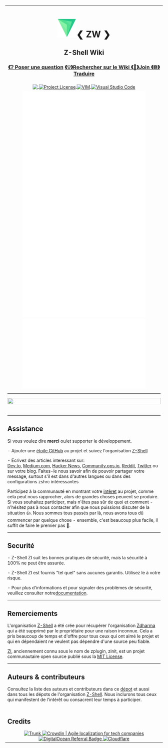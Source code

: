 <!-- markdownlint-disable MD041 -->
<table style="width:100%;height:auto">
 <tr align="justify" margin-left="auto" margin-right="auto"><td align="center">
  <h1>
   <a title="❮ ZW ❯" target="_self" href="https://github.com/z-shell/zw">
  <img style="width:60;height:60px"
    src="https://raw.githubusercontent.com/z-shell/zi/main/docs/images/favicon.svg"
    alt="Logo" /></a>❮ ZW ❯
  </h1>
  <h2>
    Z-Shell Wiki
  </h2>
<h3>
  <a href="https://github.com/orgs/z-shell/discussions/">《❔ Poser une question</a>
  <a href="https://z.digitalclouds.dev/search/">《💡》Rechercher sur le Wiki </a>
  <a href="https://github.com/z-shell/community/issues/new?assignees=&labels=%F0%9F%91%A5+member&template=membership.yml&title=team%3A+">《💜》Join </a>
  <a href="https://digitalclouds.crowdin.com/z-shell/">《🌐》Traduire </a>
</h3>
  </td></tr>
<tr>
<td align="center">
  <a title="Crowdin" target="_self" href="https://crowdin.digitalclouds.dev/z-shell">
    <img align="center" src="https://badges.crowdin.net/e/f108c12713ee8526ac878d5671ad6e29/localized.svg" />
  </a>
  <!--
  <a title="Releases" target="_self" href="https://github.com/z-shell/zw/releases">
    <img align="center" src="https://img.shields.io/github/tag/z-shell/zw.svg" alt="Version" />
  </a>
  -->
  <a title="License GPL-3.0" target="_self" href="https://www.gnu.org/licenses/gpl-3.0/">
    <img align="center" src="https://img.shields.io/badge/License-GPL%20v3-blue.svg" alt="Project License" />
  </a>
  <a title="VIM" target="_self" href="https://github.com/z-shell/zi-vim-syntax/">
    <img align="center" src="https://img.shields.io/badge/--019733?logo=vim" alt="VIM" />
  </a>
  <a title="ZW" target="_self" href="https://open.vscode.dev/z-shell/zw/">
    <img
      align="center"
      src="https://img.shields.io/badge/--007ACC?logo=visual%20studio%20code&logoColor=ffffff"
      alt="Visual Studio Code"
    />
  </a>
</td>
</tr>
<tr>
  <td align="center">
  <img
    align="center" style="width:80%;height:auto"
    src="https://raw.githubusercontent.com/z-shell/.github/main/metrics/plugin/followup/zw_followup.svg"
  />
  <img
    align="center" style="width:80%;height:auto"
    src="https://raw.githubusercontent.com/z-shell/.github/main/metrics/metrics.svg"
  />
  <img
    align="center" style="width:80%;height:auto"
    src="https://raw.githubusercontent.com/z-shell/.github/main/metrics/plugin/projects/projects.svg"
  />
  </td>
</tr>
<tr>
<td align="center">
<a title="ZI WIKI" target="_self" href="https://github.com/z-shell/zw">
  <img
    align="center" style="width:80%;height:auto"
    src="https://raw.githubusercontent.com/z-shell/.github/main/metrics/plugin/pagespeed/detailed.svg"
  /><hr />
</a>
 <p align="center"><a href="https://asciinema.org/a/459358" target="_blank"><img align="center" style="width:100%;height:100%" src="https://asciinema.org/a/459358.svg" /></a><p>
  </td>
 </tr>
 <tr><td align="left">
  <hr />
 <h2 align="left">Assistance</h2>
 <p> Si vous voulez dire <b>merci</b> ou/et supporter le développement.</p>
 <p> - Ajouter une <a href="https://github.com/z-shell/zi">étoile GitHub</a> au projet et suivez l'organisation <a href="https://github.com/z-shell">Z-Shell</a></p>
 <p> - Ecrivez des articles interessant sur: <br />
  <a href="https://dev.to/">Dev.to</a>, <a href="https://medium.com/">Medium.com</a>, <a href="https://news.ycombinator.com/news">Hacker News</a>, <a href="https://community.ops.io/zsh">Community.ops.io</a>, <a href="https://www.reddit.com/r/zsh/">Reddit</a>, <a href="https://twitter.com/zshell_zi">Twitter</a> ou sur votre blog. Faites-le nous savoir afin de pouvoir partager votre message, surtout s'il est dans d'autres langues ou dans des configurations zshrc intéressantes </p>
 <p> Participez à la communauté en montrant votre <a href="https://github.com/z-shell/community/issues/new?assignees=&labels=%F0%9F%91%A5+member&template=membership.yml&title=team%3A+">intêret</a> au projet, comme cela peut nous rapprocher, alors de grandes choses peuvent se produire. Si vous souhaitez participer, mais n'êtes pas sûr de quoi et comment - n'hésitez pas à nous contacter afin que nous puissions discuter de la situation 👍. Nous sommes tous passés par là, nous avons tous dû commencer par quelque chose - ensemble, c'est beaucoup plus facile, il suffit de faire le premier pas 🚀.</p>
 <hr />
 <h2 align="left">Securité</h2>
 <p> - Z-Shell ZI suit les bonnes pratiques de sécurité, mais la sécurité à 100% ne peut être assurée.</p>
 <p> - Z-Shell ZI est fournis <bold>"tel quel"</bold> sans aucunes <bold>garantis</bold>. Utilisez le à votre risque. </p>
 <p> - Pour plus d'informations et pour signaler des problèmes de sécurité, veuillez consulter notre<a href="https://github.com/z-shell/zi/blob/main/docs/SECURITY.md">documentation</a>.</p>
 <hr />
 <h2 align="left">Remerciements</h2>
 <p> L'organisation <a href="https://github.com/z-shell">Z-Shell</a> a été crée pour récupérer l'organisation <a href="https://github.com/zdharma">Zdharma</a> qui a été supprimé par le propriétaire pour une raison inconnue. Cela a pris beaucoup de temps et d'offre pour tous ceux qui ont aimé le projet et qui en dépendaient ne veulent pas dépendre d'une source peu fiable. </p>
 <p> <a href="https://github.com/z-shell/zi">ZI</a>, anciennement connu sous le nom de zplugin, zinit, est un projet communautaire open source publié sous la
 <a href="https://github.com/z-shell/zi/blob/main/LICENSE">MIT License</a>.</p>
<hr />
<h2 align="left">Auteurs & contributeurs</h2>
 <p> Consultez la liste des auteurs et contributeurs dans ce <a href="https://github.com/z-shell/zi/contributors">dépot</a> et aussi dans tous les dépots de l'organisation <a href="https://github.com/z-shell">Z-Shell</a>. Nous inclurons tous ceux qui manifestent de l'intérêt ou consacrent leur temps à participer.
 </p>
 </td>
 </tr><tr><td align="center">
      <h2 align="left">Credits</h2>
      <a href="https://trunk.io" rel="nofollow">
        <img
          style="width: 140; height: 40px"
          src="https://storage.googleapis.com/digital-space/img/brand/trunk/trunk-white.svg"
          alt="Trunk"
        />
      </a>
      <a
        href="https://crowdin.com/?utm_source=badge&utm_medium=referral&utm_campaign=badge-add-on"
        rel="nofollow"
      >
        <img
          style="width: 140px; height: 40px"
          src="https://storage.googleapis.com/digital-space/img/brand/crowdin/localization-at-dark-rounded%402x.png"
          alt="Crowdin | Agile localization for tech companies"
        />
      </a>
      <a
        href="https://www.digitalocean.com/?refcode=090bdb63f800&utm_campaign=Referral_Invite&utm_medium=Referral_Program&utm_source=badge"
        rel="nofollow"
      >
        <img
          style="width: 140px; height: 40px"
          src="https://web-platforms.sfo2.digitaloceanspaces.com/WWW/Badge%203.svg"
          alt="DigitalOcean Referral Badge"
        />
      </a>
      <a href="https://cloudflare.com" rel="nofollow">
        <img
          style="width: 140px; height: 40px"
          src="https://storage.googleapis.com/digital-space/img/brand/cloudflare/cf-logo-v-rgb.png"
          alt="Cloudflare"
        />
      </a>
    </td>
  </tr>
</table>
